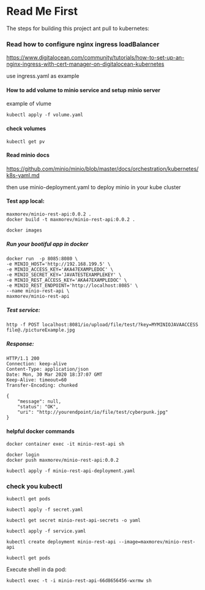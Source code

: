 # Read Me First
The steps for building this project ant pull to kubernetes:
### Read how to configure nginx ingress loadBalancer
https://www.digitalocean.com/community/tutorials/how-to-set-up-an-nginx-ingress-with-cert-manager-on-digitalocean-kubernetes

use ingress.yaml as example

#### How to add volume to minio service and setup minio server
example of vlume
````
kubectl apply -f volume.yaml
````
#### check volumes
````
kubectl get pv
````
#### Read minio docs 
https://github.com/minio/minio/blob/master/docs/orchestration/kubernetes/k8s-yaml.md

then use minio-deployment.yaml to deploy minio in your kube cluster

#### Test app local:
````
maxmorev/minio-rest-api:0.0.2 .
docker build -t maxmorev/minio-rest-api:0.0.2 .

docker images
````
##### Run your bootiful app in docker
````
docker run  -p 8085:8080 \
-e MINIO_HOST='http://192.168.199.5' \
-e MINIO_ACCESS_KEY='AKA47EXAMPLEDOC' \
-e MINIO_SECRET_KEY='JAVATESTEXAMPLEKEY' \
-e MINIO_REST_ACCESS_KEY='AKA47EXAMPLEDOC' \
-e MINIO_REST_ENDPOINT='http://localhost:8085' \
--name minio-rest-api \
maxmorev/minio-rest-api
````

##### Test service:
```` 
http -f POST localhost:8081/io/upload/file/test/?key=MYMINIOJAVAACCESS file@./pictureExample.jpg
````
##### Response:
````
HTTP/1.1 200 
Connection: keep-alive
Content-Type: application/json
Date: Mon, 30 Mar 2020 18:37:07 GMT
Keep-Alive: timeout=60
Transfer-Encoding: chunked

{
    "message": null,
    "status": "OK",
    "uri": "http://yourendpoint/io/file/test/cyberpunk.jpg"
}
````
#### helpful docker commands
`````
docker container exec -it minio-rest-api sh

docker login
docker push maxmorev/minio-rest-api:0.0.2

kubectl apply -f minio-rest-api-deployment.yaml
`````

### check you kubectl
````
kubectl get pods

kubectl apply -f secret.yaml

kubectl get secret minio-rest-api-secrets -o yaml

kubectl apply -f service.yaml

kubectl create deployment minio-rest-api --image=maxmorev/minio-rest-api

kubectl get pods
````

Execute shell in da pod:
````
kubectl exec -t -i minio-rest-api-66d8656456-wxrmw sh
````

